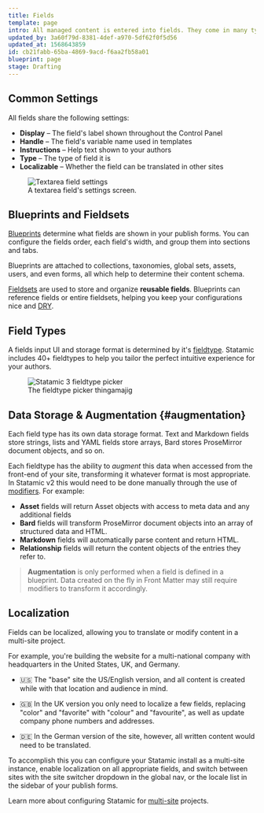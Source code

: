 ```yaml
---
title: Fields
template: page
intro: All managed content is entered into fields. They come in many types, from basic text and select boxes, to rich text fields, and image fields. Fields have common and unique settings, can be grouped into blueprints and fieldsets, and can be translated.
updated_by: 3a60f79d-8381-4def-a970-5df62f0f5d56
updated_at: 1568643859
id: cb21fabb-65ba-4869-9acd-f6aa2fb58a01
blueprint: page
stage: Drafting
---
```

## Common Settings

All fields share the following settings:

- **Display** – The field's label shown throughout the Control Panel
- **Handle** – The field's variable name used in templates
- **Instructions** – Help text shown to your authors
- **Type** – The type of field it is
- **Localizable** – Whether the field can be translated in other sites

<figure>
    <img src="/img/field-settings.png" alt="Textarea field settings">
    <figcaption>A textarea field's settings screen.</figcaption>
</figure>

## Blueprints and Fieldsets

[Blueprints](/blueprints) determine what fields are shown in your publish forms. You can configure the fields order, each field's width, and group them into sections and tabs.

Blueprints are attached to collections, taxonomies, global sets, assets, users, and even forms, all which help to determine their content schema.

[Fieldsets](/fieldsets) are used to store and organize **reusable fields**. Blueprints can reference fields or entire fieldsets, helping you keep your configurations nice and [DRY][dry].

## Field Types

A fields input UI and storage format is determined by it's [fieldtype](/fieldtypes). Statamic includes 40+ fieldtypes to help you tailor the perfect intuitive experience for your authors.

<figure>
    <img src="/img/fieldtypes.png" alt="Statamic 3 fieldtype picker">
    <figcaption>The fieldtype picker thingamajig</figcaption>
</figure>



## Data Storage & Augmentation {#augmentation}

Each field type has its own data storage format. Text and Markdown fields store strings, lists and YAML fields store arrays, Bard stores ProseMirror document objects, and so on.

Each fieldtype has the ability to _augment_ this data when accessed from the front-end of your site, transforming it whatever format is most appropriate.  In Statamic v2 this would need to be done manually through the use of [modifiers](/modifiers). For example:

- **Asset** fields will return Asset objects with access to meta data and any additional fields
- **Bard** fields will transform ProseMirror document objects into an array of structured data and HTML.
- **Markdown** fields will automatically parse content and return HTML.
- **Relationship** fields will return the content objects of the entries they refer to.

> **Augmentation** is only performed when a field is defined in a blueprint. Data created on the fly in Front Matter may still require modifiers to transform it accordingly.

## Localization

Fields can be localized, allowing you to translate or modify content in a multi-site project.

For example, you're building the website for a multi-national company with headquarters in the United States, UK, and Germany.

- 🇺🇸 The "base" site the US/English version, and all content is created while with that location and audience in mind.

- 🇬🇧 In the UK version you only need to localize a few fields, replacing "color" and "favorite" with "colour" and "favourite", as well as update company phone numbers and addresses.

- 🇩🇪 In the German version of the site, however, all written content would need to be translated.

To accomplish this you can configure your Statamic install as a multi-site instance, enable localization on all appropriate fields, and switch between sites with the site switcher dropdown in the global nav, or the locale list in the sidebar of your publish forms.

Learn more about configuring Statamic for [multi-site](/multi-site) projects.




[dry]: https://en.wikipedia.org/wiki/Don%27t_repeat_yourself
